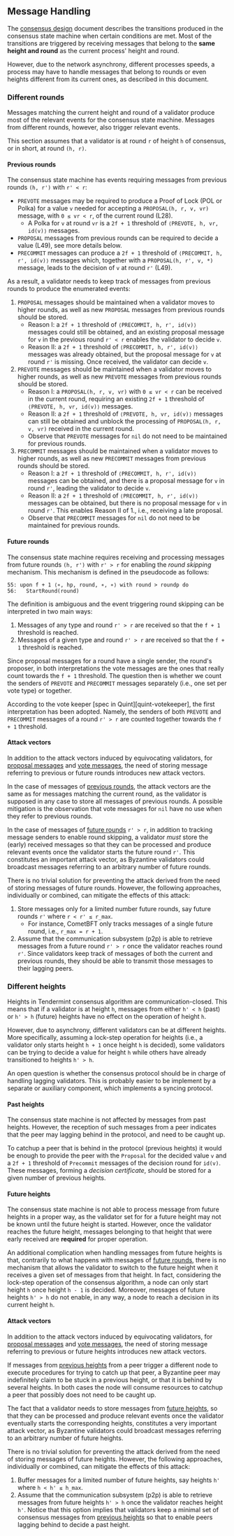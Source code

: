 ## Message Handling

The [consensus design](./design.md) document describes the transitions produced
in the consensus state machine when certain conditions are met.
Most of the transitions are triggered by receiving messages that belong to the
**same height and round** as the current process' height and round.

However, due to the network asynchrony, different processes speeds, a process
may have to handle messages that belong to rounds or even heights different
from its current ones, as described in this document.

### Different rounds

Messages matching the current height and round of a validator produce most of
the relevant events for the consensus state machine.
Messages from different rounds, however, also trigger relevant events.

This section assumes that a validator is at round `r` of height `h` of
consensus, or in short, at round `(h, r)`.

#### Previous rounds

The consensus state machine has events requiring messages from previous rounds
`(h, r')` with `r' < r`:

- `PREVOTE` messages may be required to produce a Proof of Lock (POL or Polka) for a
  value `v` needed for accepting a `PROPOSAL(h, r, v, vr)` message, with
  `0 ≤ vr < r`, of the current round (L28).
  - A Polka for `v` at round `vr` is a `2f + 1` threshold of `⟨PREVOTE, h, vr, id(v)⟩` messages.
- `PROPOSAL` messages from previous rounds can be required to decide a value
  (L49), see more details below.
- `PRECOMMIT` messages can produce a `2f + 1` threshold of `⟨PRECOMMIT, h, r', id(v)⟩`
   messages which, together with a `PROPOSAL(h, r', v, *)` message,
  leads to the decision of `v` at round `r'` (L49).

As a result, a validator needs to keep track of messages from previous
rounds to produce the enumerated events:

1. `PROPOSAL` messages should be maintained when a validator moves to higher rounds,
   as well as new `PROPOSAL` messages from previous rounds should be stored.
   - Reason I: a `2f + 1` threshold of `⟨PRECOMMIT, h, r', id(v)⟩` messages
     could still be obtained, and an existing proposal message for `v` in the
     previous round `r' < r` enables the validator to decide `v`.
   - Reason II: a `2f + 1` threshold of `⟨PRECOMMIT, h, r', id(v)⟩` messages
     was already obtained, but the proposal message for `v` at round `r'`
     is missing. Once received, the validator can decide `v`.
2. `PREVOTE` messages should be maintained when a validator moves to higher rounds,
   as well as new `PREVOTE` messages from previous rounds should be stored.
   - Reason I: a `PROPOSAL(h, r, v, vr)` with `0 ≤ vr < r` can be received in
     the current round, requiring an existing `2f + 1` threshold of `⟨PREVOTE, h, vr, id(v)⟩` messages.
   - Reason II: a `2f + 1` threshold of `⟨PREVOTE, h, vr, id(v)⟩` messages
     can still be obtained and unblock the processing of `PROPOSAL(h, r, v, vr)`
     received in the current round.
   - Observe that `PREVOTE` messages for `nil` do not need to be maintained for previous rounds.
3. `PRECOMMIT` messages should be maintained when a validator moves to higher rounds,
   as well as new `PRECOMMIT` messages from previous rounds should be stored.
   - Reason I: a `2f + 1` threshold of `⟨PRECOMMIT, h, r', id(v)⟩` messages
     can be obtained, and there is a proposal message for `v` in round
     `r'`, leading the validator to decide `v`.
   - Reason II: a `2f + 1` threshold of `⟨PRECOMMIT, h, r', id(v)⟩` messages
     can be obtained, but there is no proposal message for `v` in round
     `r'`. This enables Reason II of 1., i.e., receiving a late proposal.
   - Observe that `PRECOMMIT` messages for `nil` do not need to be maintained for previous rounds.

#### Future rounds

The consensus state machine requires receiving and processing messages from
future rounds `(h, r')` with `r' > r` for enabling the _round skipping_ mechanism.
This mechanism is defined in the pseudocode as follows:

```
55: upon f + 1 ⟨∗, hp, round, ∗, ∗⟩ with round > roundp do
56:   StartRound(round)
```

The definition is ambiguous and the event triggering round skipping can be
interpreted in two main ways:

1. Messages of any type and round `r' > r` are received so that the
   `f + 1` threshold is reached.
2. Messages of a given type and round `r' > r` are received so that the
   `f + 1` threshold is reached.

Since proposal messages for a round have a single sender, the round's proposer,
in both interpretations the vote messages are the ones that really count
towards the `f + 1` threshold.
The question then is whether we count the senders of `PREVOTE` and `PRECOMMIT`
messages separately (i.e., one set per vote type) or together.

According to the vote keeper [spec in Quint][quint-votekeeper], the
first interpretation has been adopted.
Namely, the senders of both `PREVOTE` and `PRECOMMIT` messages of a round `r' > r`
are counted together towards the `f + 1` threshold.

#### Attack vectors

In addition to the attack vectors induced by equivocating validators,
for [proposal messages](#proposals) and [vote messages](#counting-votes),
the need of storing message referring to previous or future rounds introduces
new attack vectors.

In the case of messages of [previous rounds](#previous-rounds), the attack
vectors are the same as for messages matching the current round, as the
validator is supposed in any case to store all messages of previous rounds.
A possible mitigation is the observation that vote messages for `nil` have no
use when they refer to previous rounds.

In the case of messages of [future rounds](#future-rounds) `r' > r`,
in addition to tracking message senders to enable round skipping,
a validator _must_ store the (early) received messages so that they can be
processed and produce relevant events once the validator starts the future
round `r'`.
This constitutes an important attack vector, as Byzantine validators could
broadcast messages referring to an arbitrary number of future rounds.

There is no trivial solution for preventing the attack derived from the need of
storing messages of future rounds.
However, the following approaches, individually or combined, can mitigate the
effects of this attack:

1. Store messages only for a limited number future rounds, say future rounds
   `r'` where `r < r' ≤ r_max`.
   - For instance,  CometBFT only tracks messages of a single future round,
     i.e., `r_max = r + 1`.
2. Assume that the communication subsystem (p2p) is able to retrieve messages
   from a future round `r' > r` once the validator reaches round `r'`.
   Since validators keep track of messages of both the current and previous
   rounds, they should be able to transmit those messages to their lagging peers.

### Different heights

Heights in Tendermint consensus algorithm are communication-closed.
This means that if a validator is at height `h`, messages from either `h' < h`
(past) or `h' > h` (future) heights have no effect on the operation of height `h`.

However, due to asynchrony, different validators can be at different heights.
More specifically, assuming a lock-step operation for heights (i.e., a
validator only starts height `h + 1` once height `h` is decided), some
validators can be trying to decide a value for height `h` while others have
already transitioned to heights `h' > h`.

An open question is whether the consensus protocol should be in charge of
handling lagging validators.
This is probably easier to be implement by a separate or auxiliary component,
which implements a syncing protocol.

#### Past heights

The consensus state machine is not affected by messages from past heights.
However, the reception of such messages from a peer indicates that the peer may
lagging behind in the protocol, and need to be caught up.

To catchup a peer that is behind in the protocol (previous heights) it would be
enough to provide the peer with the `Proposal` for the decided value `v` and
a `2f + 1` threshold of `Precommit` messages of the decision round for `id(v)`.
These messages, forming a _decision certificate_, should be stored for a given
number of previous heights.

#### Future heights

The consensus state machine is not able to process message from future heights
in a proper way, as the validator set for for a future height may not be known
until the future height is started.
However, once the validator reaches the future height, messages belonging to
that height that were early received are **required** for proper operation.

An additional complication when handling messages from future heights is that,
contrarily to what happens with messages of [future rounds](#future-rounds),
there is no mechanism that allows the validator to switch to the future height
when it receives a given set of messages from that height.
In fact, considering the lock-step operation of the consensus algorithm, a
node can only start height `h` once height `h - 1` is decided.
Moreover, messages of future heights `h' > h` do not enable, in any way, a
node to reach a decision in its current height `h`.

#### Attack vectors

In addition to the attack vectors induced by equivocating validators,
for [proposal messages](#proposals) and [vote messages](#counting-votes),
the need of storing message referring to previous or future heights introduces
new attack vectors.

If messages from [previous heights](#previous-heights) from a peer trigger a different node to
execute procedures for trying to catch up that peer, a Byzantine peer may
indefinitely claim to be stuck in a previous height, or that it is behind by
several heights.
In both cases the node will consume resources to catchup a peer that possibly
does not need to be caught up.

The fact that a validator needs to store messages from [future heights](#future-heights),
so that they can be processed and produce relevant events once the validator
eventually starts the corresponding heights,
constitutes a very important attack vector, as Byzantine validators could
broadcast messages referring to an arbitrary number of future heights.

There is no trivial solution for preventing the attack derived from the need of
storing messages of future heights.
However, the following approaches, individually or combined, can mitigate the
effects of this attack:

1. Buffer messages for a limited number of future heights, say heights
   `h'` where `h < h' ≤ h_max`.
2. Assume that the communication subsystem (p2p) is able to retrieve messages
   from future heights `h' > h` once the validator reaches height `h'`.
   Notice that this option implies that validators keep a minimal set of
   consensus messages from [previous heights](#past-heights) so that to enable
peers lagging behind to decide a past height.


